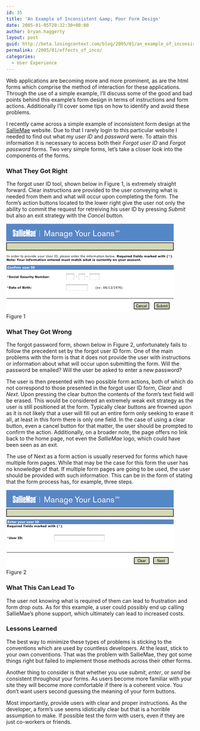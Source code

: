 ```yaml
---
id: 35
title: 'An Example of Inconsistent &amp; Poor Form Design'
date: 2005-01-05T20:32:30+00:00
author: bryan.haggerty
layout: post
guid: http://beta.losingcontext.com/blog/2005/01/an_example_of_inconsistent_poor_form_design.php
permalink: /2005/01/effects_of_inco/
categories:
  - User Experience
---
```

Web applications are becoming more and more prominent, as are the html forms which comprise the method of interaction for these applications. Through the use of a simple example, I&#8217;ll discuss some of the good and bad points behind this example&#8217;s form design in terms of instructions and form actions. Additionally I&#8217;ll cover some tips on how to identify and avoid these problems.

I recently came across a simple example of inconsistent form design at the [SallieMae](http://www.salliemae.com/ "See the example for yourself") website. Due to that I rarely login to this particular website I needed to find out what my _user ID_ and _password_ were. To attain this information it is necessary to access both their _Forgot user ID_ and _Forgot password_ forms. Two very simple forms, let&#8217;s take a closer look into the components of the forms.

### What They Got Right

The forgot user ID tool, shown below in Figure 1, is extremely straight forward. Clear instructions are provided to the user conveying what is needed from them and what will occur upon completing the form. The form&#8217;s action buttons located to the lower right give the user not only the ability to commit the request for retreiving his user ID by pressing _Submit_ but also an exit strategy with the _Cancel_ button.

<p class="figure-centered">
  <img src="/blog/wp-content/uploads/legacy/salliemae-figure1.gif" alt="SallieMae Figure 1" height="237" width="450" /><br /> Figure 1
</p>

### What They Got Wrong

The forgot password form, shown below in Figure 2, unfortunately fails to follow the precedent set by the forgot user ID form. One of the main problems with the form is that it does not provide the user with instructions or information about what will occur upon submitting the form. Will the password be emailed? Will the user be asked to enter a new password?

The user is then presented with two possible form actions, both of which do not correspond to those presented in the forgot user ID form, _Clear_ and _Next_. Upon pressing the clear button the contents of the form&#8217;s text field will be erased. This would be considered an extremely weak exit strategy as the user is still positioned at the form. Typically clear buttons are frowned upon as it is not likely that a user will fill out an entire form only seeking to erase it all, at least in this form there is only one field. In the case of using a clear button, even a cancel button for that matter, the user should be prompted to confirm the action. Additionally, on a broader note, the page offers no link back to the home page, not even the _SallieMae_ logo, which could have been seen as an exit.

The use of Next as a form action is usually reserved for forms which have multiple form pages. While that may be the case for this form the user has no knowledge of that. If multiple form pages are going to be used, the user should be provided with such information. This can be in the form of stating that the form process has, for example, three steps.

<p class="figure-centered">
  <img src="/blog/wp-content/uploads/legacy/salliemae-figure2.gif" alt="SallieMae Figure 2" height="209" width="450" /><br /> Figure 2
</p>

### What This Can Lead To

The user not knowing what is required of them can lead to frustration and form drop outs. As for this example, a user could possibly end up calling SallieMae&#8217;s phone support, which ultimately can lead to increased costs.

### Lessons Learned

The best way to minimize these types of problems is sticking to the conventions which are used by countless developers. At the least, stick to your own conventions. That was the problem with SallieMae, they got some things right but failed to implement those methods across their other forms.

Another thing to consider is that whether you use _submit_, _enter_, or _send_ be consistent throughout your forms. As users become more familiar with your site they will become more comfortable if there is a coherent voice. You don&#8217;t want users second guessing the meaning of your form buttons.

Most importantly, provide users with clear and proper instructions. As the developer, a form&#8217;s use seems idiotically clear but that is a horrible assumption to make. If possible test the form with users, even if they are just co-workers or friends.